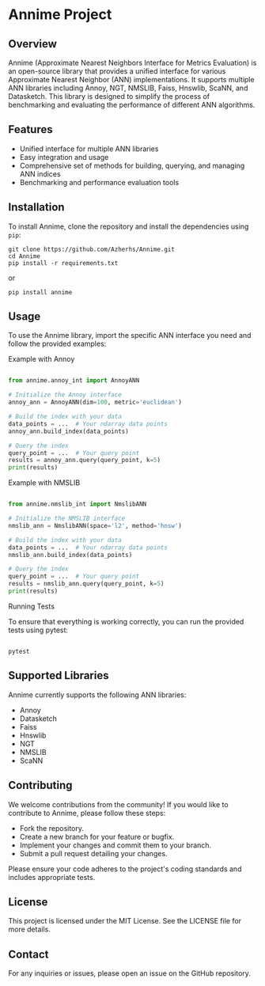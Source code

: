 # Annime Project

## Overview

Annime (Approximate Nearest Neighbors Interface for Metrics Evaluation) is an open-source library that provides a
unified interface for various Approximate Nearest Neighbor (ANN) implementations. It supports multiple ANN libraries
including Annoy, NGT, NMSLIB, Faiss, Hnswlib, ScaNN, and Datasketch. This library is designed to simplify the process of
benchmarking and evaluating the performance of different ANN algorithms.

## Features

- Unified interface for multiple ANN libraries
- Easy integration and usage
- Comprehensive set of methods for building, querying, and managing ANN indices
- Benchmarking and performance evaluation tools

## Installation

To install Annime, clone the repository and install the dependencies using `pip`:

```shell
git clone https://github.com/Azherhs/Annime.git
cd Annime
pip install -r requirements.txt
```

or

```shell
pip install annime
```

## Usage

To use the Annime library, import the specific ANN interface you need and follow the provided examples:

Example with Annoy

```python

from annime.annoy_int import AnnoyANN

# Initialize the Annoy interface
annoy_ann = AnnoyANN(dim=100, metric='euclidean')

# Build the index with your data
data_points = ...  # Your ndarray data points
annoy_ann.build_index(data_points)

# Query the index
query_point = ...  # Your query point
results = annoy_ann.query(query_point, k=5)
print(results)
```

Example with NMSLIB

```python

from annime.nmslib_int import NmslibANN

# Initialize the NMSLIB interface
nmslib_ann = NmslibANN(space='l2', method='hnsw')

# Build the index with your data
data_points = ...  # Your ndarray data points
nmslib_ann.build_index(data_points)

# Query the index
query_point = ...  # Your query point
results = nmslib_ann.query(query_point, k=5)
print(results)
```

Running Tests

To ensure that everything is working correctly, you can run the provided tests using pytest:

```shell

pytest
```

## Supported Libraries

Annime currently supports the following ANN libraries:

- Annoy
- Datasketch
- Faiss
- Hnswlib
- NGT
- NMSLIB
- ScaNN

## Contributing

We welcome contributions from the community! If you would like to contribute to Annime, please follow these steps:

- Fork the repository.
- Create a new branch for your feature or bugfix.
- Implement your changes and commit them to your branch.
- Submit a pull request detailing your changes.

Please ensure your code adheres to the project's coding standards and includes appropriate tests.

## License

This project is licensed under the MIT License. See the LICENSE file for more details.

## Contact

For any inquiries or issues, please open an issue on the GitHub repository.